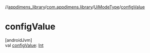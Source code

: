 //[appdimens_library](../../../index.md)/[com.appdimens.library](../index.md)/[UiModeType](index.md)/[configValue](config-value.md)

# configValue

[androidJvm]\
val [configValue](config-value.md): [Int](https://kotlinlang.org/api/core/kotlin-stdlib/kotlin/-int/index.html)